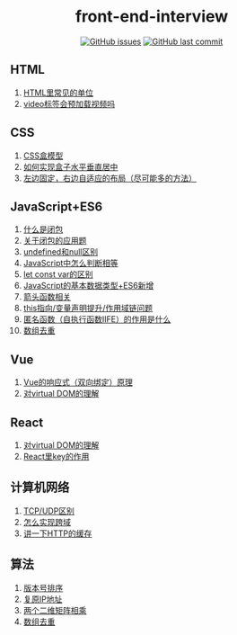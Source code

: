 <h1 align="center">front-end-interview</h1>

<div align="center">
<a href="https://github.com/Liqiuyue9597/front-end-interview/issues"><img alt="GitHub issues" src="https://img.shields.io/github/issues-raw/Liqiuyue9597/front-end-interview?style=for-the-badge"></img></a>
<a href="https://github.com/Liqiuyue9597/front-end-interview"><img alt="GitHub last commit" src="https://img.shields.io/github/last-commit/Liqiuyue9597/front-end-interview?style=for-the-badge"></img></a>
</div>


## HTML
1. [HTML里常见的单位](https://github.com/Liqiuyue9597/front-end-interview/issues/20)
1. [video标签会预加载视频吗](https://github.com/Liqiuyue9597/front-end-interview/issues/21)

## CSS
1. [CSS盒模型](https://github.com/Liqiuyue9597/front-end-interview/issues/10)
1. [如何实现盒子水平垂直居中](https://github.com/Liqiuyue9597/front-end-interview/issues/8)
1. [左边固定，右边自适应的布局（尽可能多的方法）](https://github.com/Liqiuyue9597/front-end-interview/issues/5)

## JavaScript+ES6
1. [什么是闭包](https://github.com/Liqiuyue9597/front-end-interview/issues/18)
1. [关于闭包的应用题](https://github.com/Liqiuyue9597/front-end-interview/issues/25)
1. [undefined和null区别](https://github.com/Liqiuyue9597/front-end-interview/issues/17)
1. [JavaScript中怎么判断相等](https://github.com/Liqiuyue9597/front-end-interview/issues/16)
1. [let const var的区别](https://github.com/Liqiuyue9597/front-end-interview/issues/15)
1. [JavaScript的基本数据类型+ES6新增](https://github.com/Liqiuyue9597/front-end-interview/issues/14)
1. [箭头函数相关](https://github.com/Liqiuyue9597/front-end-interview/issues/7)
1. [this指向/变量声明提升/作用域链问题](https://github.com/Liqiuyue9597/front-end-interview/issues/2)
1. [匿名函数（自执行函数IIFE）的作用是什么](https://github.com/Liqiuyue9597/front-end-interview/issues/24)
1. [数组去重](https://github.com/Liqiuyue9597/front-end-interview/issues/26)

## Vue
1. [Vue的响应式（双向绑定）原理](https://github.com/Liqiuyue9597/front-end-interview/issues/13)
1. [对virtual DOM的理解](https://github.com/Liqiuyue9597/front-end-interview/issues/12)

## React
1. [对virtual DOM的理解](https://github.com/Liqiuyue9597/front-end-interview/issues/12)
1. [React里key的作用](https://github.com/Liqiuyue9597/front-end-interview/issues/23)

## 计算机网络
1. [TCP/UDP区别](https://github.com/Liqiuyue9597/front-end-interview/issues/11)
1. [怎么实现跨域](https://github.com/Liqiuyue9597/front-end-interview/issues/9)
1. [讲一下HTTP的缓存](https://github.com/Liqiuyue9597/front-end-interview/issues/22)

## 算法
1. [版本号排序](https://github.com/Liqiuyue9597/front-end-interview/issues/4)
1. [复原IP地址](https://github.com/Liqiuyue9597/front-end-interview/issues/6)
1. [两个二维矩阵相乘](https://github.com/Liqiuyue9597/front-end-interview/issues/19)
1. [数组去重](https://github.com/Liqiuyue9597/front-end-interview/issues/26)